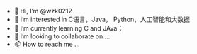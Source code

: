 - 👋 Hi, I’m @wzk0212
- 👀 I’m interested in C语言，Java， Python，人工智能和大数据
- 🌱 I’m currently learning C and JAva；
- 💞️ I’m looking to collaborate on ...
- 📫 How to reach me ...

<!---
wzk0212/wzk0212 is a ✨ special ✨ repository because its `README.md` (this file) appears on your GitHub profile.
You can click the Preview link to take a look at your changes.
--->
